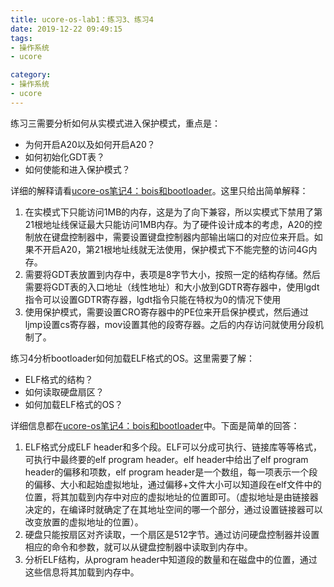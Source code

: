 ```yaml
---
title: ucore-os-lab1：练习3、练习4
date: 2019-12-22 09:49:15
tags:
- 操作系统
- ucore

category:
- 操作系统
- ucore
---
```

练习三需要分析如何从实模式进入保护模式，重点是：
* 为何开启A20以及如何开启A20？
* 如何初始化GDT表？
* 如何使能和进入保护模式？

详细的解释请看[ucore-os笔记4：bois和bootloader](#)。这里只给出简单解释：

1. 在实模式下只能访问1MB的内存，这是为了向下兼容，所以实模式下禁用了第21根地址线保证最大只能访问1MB内存。为了硬件设计成本的考虑，A20的控制放在键盘控制器中，需要设置键盘控制器内部输出端口的对应位来开启。如果不开启A20，第21根地址线就无法使用，保护模式下不能完整的访问4G内存。
2. 需要将GDT表放置到内存中，表项是8字节大小，按照一定的结构存储。然后需要将GDT表的入口地址（线性地址）和大小放到GDTR寄存器中，使用lgdt指令可以设置GDTR寄存器，lgdt指令只能在特权为0的情况下使用
3. 使用保护模式，需要设置CRO寄存器中的PE位来开启保护模式，然后通过ljmp设置cs寄存器，mov设置其他的段寄存器。之后的内存访问就使用分段机制了。

练习4分析bootloader如何加载ELF格式的OS。这里需要了解：
* ELF格式的结构？
* 如何读取硬盘扇区？
* 如何加载ELF格式的OS？

详细信息都在[ucore-os笔记4：bois和bootloader](#)中。下面是简单的回答：
1. ELF格式分成ELF header和多个段。ELF可以分成可执行、链接库等等格式，可执行中最终要的elf program header。elf header中给出了elf program header的偏移和项数，elf program header是一个数组，每一项表示一个段的偏移、大小和起始虚拟地址，通过偏移+文件大小可以知道段在elf文件中的位置，将其加载到内存中对应的虚拟地址的位置即可。（虚拟地址是由链接器决定的，在编译时就确定了在其地址空间的哪一个部分，通过设置链接器可以改变放置的虚拟地址的位置）。
2. 硬盘只能按扇区对齐读取，一个扇区是512字节。通过访问硬盘控制器并设置相应的命令和参数，就可以从键盘控制器中读取到内存中。
3. 分析ELF结构，从program header中知道段的数量和在磁盘中的位置，通过这些信息将其加载到内存中。